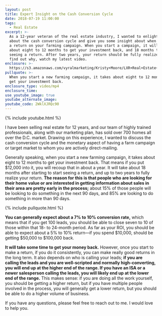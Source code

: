 ```yaml
---
layout: post
title: Expert Insight on the Cash Conversion Cycle
date: 2018-07-19 11:00:00
tags:
  - Real Estate
excerpt: >-
  As a 12-year veteran of the real estate industry, I wanted to enlighten you
  about the cash conversion cycle and give you some insight about when to expect
  a return on your farming campaign. When you start a campaign, it will take
  about eight to 12 months to get your investment back, and 18 months to start
  seeing a return. After two years, your return should be fully realized. To
  find out why, watch my latest video.
enclosure: >-
  https://s3.amazonaws.com/vyralmarketing/Kristy+Moore/LXR+Real+Estate+Coaching-+Cash+Conversion+Rate.mp4
pullquote: >-
  When you start a new farming campaign, it takes about eight to 12 months to
  get your investment back.
enclosure_type: video/mp4
enclosure_time:
use_youtube_image: true
youtube_alternate_image:
youtube_code: 2WklXJRQc90
---
```


{% include youtube.html %}

I have been selling real estate for 12 years, and our team of highly trained professionals, along with our marketing plan, has sold over 700 homes all over the D.C. market. Drawing on this experience, I wanted to discuss the cash conversion cycle and the monetary aspect of having a farm campaign or target market to whom you are actively direct-mailing.

Generally speaking, when you start a new farming campaign, it takes about eight to 12 months to get your investment back. That means if you put $12,000 into it, you will recoup that in about a year. It will take about 18 months after starting to start seeing a return, and up to two years to fully realize your return. **The reason for this is that people who are looking for their home value or are interested in getting information about sales in their area are pretty early in the process;** about 15% of those people will be looking to do something in the next 90 days, and 85% are looking to do something in more than 90 days.

{% include pullquote.html %}

**You can generally expect about a 7% to 10% conversion rate,** which means that if you get 100 leads, you should be able to close seven to 10 of those within that 18- to 24-month period. As far as your ROI, you should be able to expect about a 5% to 10% return—if you spend $10,000, should be getting $50,000 to $100,000 back.

**It will take some time to get your money back.** However, once you start to make a return, if you do it consistently, you can make really good returns in the long term. It also depends on who is calling your leads; **if you are calling the leads and you are well-scripted and normally high-converting, you will end up at the higher end of the range. If you have an ISA or a newer salesperson calling the leads, you will likely end up at the lower end of the range.** This makes sense: if you are doing all the work yourself, you should be getting a higher return, but if you have multiple people involved in the process, you will generally get a lower return, but you should be able to do a higher volume of business.

If you have any questions, please feel free to reach out to me. I would love to help you.